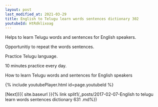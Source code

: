 ```yaml
---
layout: post
last_modified_at: 2021-03-29
title: English to Telugu learn words sentences dictionary 302 
youtubeId: HtRdklixoag
---
```

 
 
Helps to learn Telugu words and sentences for English speakers.

Opportunitiy to repeat the words sentences. 

Practice Telugu language. 
 
10 minutes practice every day. 
 
How to learn Telugu words and sentences for English speakers 
 
{% include youtubePlayer.html id=page.youtubeId %}
 
 
[Next]({{ site.baseurl }}{% link  split1/_posts/2017-02-07-English to telugu learn words sentences dictionary 631 .md%})
 
